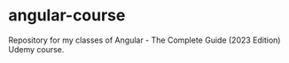 # angular-course
Repository for my classes of Angular - The Complete Guide (2023 Edition) Udemy course.
